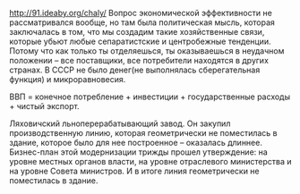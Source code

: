 http://91.ideaby.org/chaly/
Вопрос экономической эффективности не рассматривался вообще, но там была политическая мысль, которая заключалась в том, 
что мы создадим такие хозяйственные связи, которые убьют любые сепаратистские и центробежные тенденции. 
Потому что как только ты отделяешься, ты оказываешься в неудачном положении – все поставщики, все потребители находятся в других странах. 
В СССР не было денег(не выполнялась сберегательная функция) и микроравновесия.

ВВП = конечное потребление + инвестиции + государственные расходы + чистый экспорт.

Ляховичский льноперерабатывающий завод. Он закупил производственную линию, которая геометрически не поместилась в здание, которое было для нее построенное – оказалась длиннее. Бизнес-план этой модернизации трижды прошел утверждение: на уровне местных органов власти, на уровне отраслевого министерства и на уровне Совета министров. И в итоге линия геометрически не поместилась в здание.

